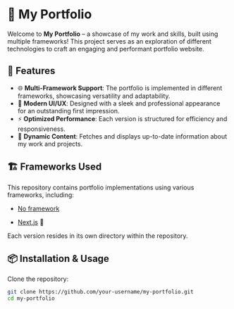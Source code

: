 # 📌 My Portfolio

Welcome to **My Portfolio** – a showcase of my work and skills, built using multiple frameworks! This project serves as an exploration of different technologies to craft an engaging and performant portfolio website.

## 🚀 Features

- 🌐 **Multi-Framework Support**: The portfolio is implemented in different frameworks, showcasing versatility and adaptability.
- 🎨 **Modern UI/UX**: Designed with a sleek and professional appearance for an outstanding first impression.
- ⚡ **Optimized Performance**: Each version is structured for efficiency and responsiveness.
- 🔗 **Dynamic Content**: Fetches and displays up-to-date information about my work and projects.

## 🏗 Frameworks Used

This repository contains portfolio implementations using various frameworks, including:

- [No framework](./manual)
<!-- - [Angular](./angular) 🅰️ -->
<!-- - [React](./react) ⚛️ -->
- [Next.js](./next) 🌟
<!-- - [Vue.js](./vue) 🔥 -->
<!-- - [Nuxt.js](./nuxt) 🚀 -->

Each version resides in its own directory within the repository.

## 📦 Installation & Usage

Clone the repository:

```sh
git clone https://github.com/your-username/my-portfolio.git
cd my-portfolio
```
